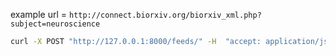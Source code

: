 example url = `http://connect.biorxiv.org/biorxiv_xml.php?subject=neuroscience`

```bash
curl -X POST "http://127.0.0.1:8000/feeds/" -H  "accept: application/json" -H  "Content-Type: application/json" -d "{\"url\":\"http://connect.biorxiv.org/biorxiv_xml.php?subject=neuroscience\"}"
```